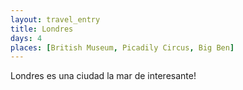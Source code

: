```yaml
---
layout: travel_entry
title: Londres
days: 4
places: [British Museum, Picadily Circus, Big Ben]
---
```

Londres es una ciudad la mar de interesante!